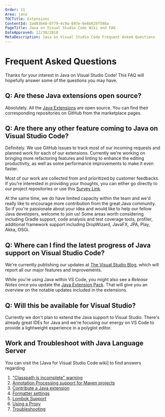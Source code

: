 ```yaml
---
Order: 11
Area: java
TOCTitle: Extensions
ContentId: 2ad03b46-0779-4c9a-897e-6e6b628f598a
PageTitle: Java on Visual Studio Code Wiki and FAQ
DateApproved: 12/30/2018
MetaDescription: Java on Visual Studio Code Frequent Asked Questions
---
```

# Frequent Asked Questions

Thanks for your interest in Java on Visual Studio Code! This FAQ will hopefully answer some of the questions you may have.

## Q: Are these Java extensions open source?

Absolutely. All the [Java Extensions](/docs/java/extensions.md) are open source. You can find their corresponding repositories on GitHub from the marketplace pages.

## Q: Are there any other feature coming to Java on Visual Studio Code?

Definitely. We use GitHub Issues to track most of our incoming requests and planned work for each of our extensions. Currently we're working on bringing more refactoring features and linting to enhance the editing productivity, as well as some performance improvements to make it even faster.

Most of our work are collected from and prioritized by customer feedbacks. If you're interested in providing your thoughts, you can either go directly to our project repositories or use this [Survey Link](https://www.research.net/r/vscodejava).

At the same time, we do have limited capacity within the team and we'd really like to encourage more contribution from the great Java community. So if you're passionate about your idea and would like to help our fellow Java developers, welcome to join us! Some areas worth considering including Gradle support, code analysis and test coverage tools, profiler, additional framework support including DropWizard, JavaFX, JPA, Play, Akka, OSGi.

## Q: Where can I find the latest progress of Java support on Visual Studio Code?

We're currently publishing our updates at [The Visual Studio Blog](https://blogs.msdn.microsoft.com/visualstudio/tag/java/), which will report all our major features and improvements.

While you're using Java within VS Code, you might also see a *Release Notes* once you update the [Java Extension Pack](https://marketplace.visualstudio.com/items?itemName=vscjava.vscode-java-pack). That will give you an overview on the notable updates included in the extensions.

## Q: Will this be available for Visual Studio?

Currently we don't plan to extend the Java support to Visual Studio. There's already great IDEs for Java and we're focusing our energy on VS Code to provide a lightweight experience in a polyglot editor.

## Work and Troubleshoot with Java Language Server

You can visit the [Java for Visual Studio Code wiki] to find answers regarding
1. ["Classpath is incomplete" warning](https://github.com/redhat-developer/vscode-java/wiki/%22Classpath-is-incomplete%22-warning)
2. [Annotation Processing support for Maven projects](https://github.com/redhat-developer/vscode-java/wiki/Annotation-Processing-support-for-Maven-projects)
3. [Contribute a Java extension](https://github.com/redhat-developer/vscode-java/wiki/Contribute-a-Java-Extension)
4. [Formatter settings](https://github.com/redhat-developer/vscode-java/wiki/Formatter-settings)
5. [Lombok Support](https://github.com/redhat-developer/vscode-java/wiki/Lombok-support)
6. [Using a Proxy](https://github.com/redhat-developer/vscode-java/wiki/Using-a-Proxy)
7. [Troubleshooting](https://github.com/redhat-developer/vscode-java/wiki/Troubleshooting)

